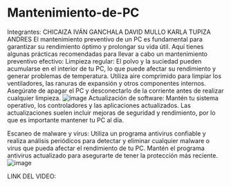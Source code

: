 # Mantenimiento-de-PC
Integrantes:
CHICAIZA IVÁN
GANCHALA DAVID
MULLO KARLA
TUPIZA ANDRES
El mantenimiento preventivo de un PC es fundamental para garantizar su rendimiento óptimo y prolongar su vida útil. Aquí tienes algunas prácticas recomendadas para llevar a cabo un mantenimiento preventivo efectivo:
Limpieza regular: El polvo y la suciedad pueden acumularse en el interior de tu PC, lo que puede afectar su rendimiento y generar problemas de temperatura. Utiliza aire comprimido para limpiar los ventiladores, las ranuras de expansión y otros componentes internos. Asegúrate de apagar el PC y desconectarlo de la corriente antes de realizar cualquier limpieza.
![image](https://github.com/David-Alejo-Ganchala/Mantenimiento-de-PC/assets/135990048/298b4c4c-35f4-4fae-9c1c-f79df18f6ca5)
Actualización de software: Mantén tu sistema operativo, los controladores y las aplicaciones actualizados. Las actualizaciones suelen incluir mejoras de seguridad y rendimiento, por lo que es importante mantener tu PC al día.

Escaneo de malware y virus: Utiliza un programa antivirus confiable y realiza análisis periódicos para detectar y eliminar cualquier malware o virus que pueda afectar el rendimiento de tu PC. Mantén el programa antivirus actualizado para asegurarte de tener la protección más reciente.
![image](https://github.com/David-Alejo-Ganchala/Mantenimiento-de-PC/assets/135990048/7f7f5bb9-6edc-444e-968e-c837bfd4cc2b)

LINK DEL VIDEO:

